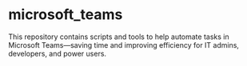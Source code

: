 # microsoft_teams
This repository contains scripts and tools to help automate tasks in Microsoft Teams—saving time and improving efficiency for IT admins, developers, and power users.
